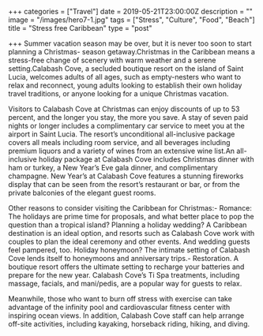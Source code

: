 +++
categories = ["Travel"]
date = 2019-05-21T23:00:00Z
description = ""
image = "/images/hero7-1.jpg"
tags = ["Stress", "Culture", "Food", "Beach"]
title = "Stress free Caribbean"
type = "post"

+++
Summer vacation season may be over, but it is never too soon to start planning a Christmas- season getaway.Christmas in the Caribbean means a stress-free change of scenery with warm weather and a serene setting.Calabash Cove, a secluded boutique resort on the island of Saint Lucia, welcomes adults of all ages, such as empty-nesters who want to relax and reconnect, young adults looking to establish their own holiday travel traditions, or anyone looking for a unique Christmas vacation.

  
Visitors to Calabash Cove at Christmas can enjoy discounts of up to 53 percent, and the longer you stay, the more you save. A stay of seven paid nights or longer includes a complimentary car service to meet you at the airport in Saint Lucia. The resort’s unconditional all-inclusive package covers all meals including room service, and all beverages including premium liquors and a variety of wines from an extensive wine list.An all-inclusive holiday package at Calabash Cove includes Christmas dinner with ham or turkey, a New Year’s Eve gala dinner, and complimentary champagne. New Year’s at Calabash Cove features a stunning fireworks display that can be seen from the resort’s restaurant or bar, or from the private balconies of the elegant guest rooms.

Other reasons to consider visiting the Caribbean for Christmas:- Romance: The holidays are prime time for proposals, and what better place to pop the question than a tropical island? Planning a holiday wedding? A Caribbean destination is an ideal option, and resorts such as Calabash Cove work with couples to plan the ideal ceremony and other events. And wedding guests feel pampered, too. Holiday honeymoon? The intimate setting of Calabash Cove lends itself to honeymoons and anniversary trips.- Restoration. A boutique resort offers the ultimate setting to recharge your batteries and prepare for the new year. Calabash Cove’s Ti Spa treatments, including massage, facials, and mani/pedis, are a popular way for guests to relax. 

Meanwhile, those who want to burn off stress with exercise can take advantage of the infinity pool and cardiovascular fitness center with inspiring ocean views. In addition, Calabash Cove staff can help arrange off-site activities, including kayaking, horseback riding, hiking, and diving.
